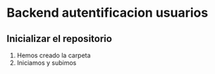 # Backend autentificacion usuarios

## Inicializar el repositorio

1. Hemos creado la carpeta
2. Iniciamos y subimos 